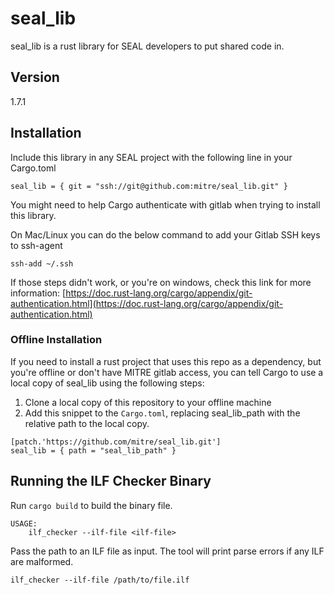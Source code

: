 # seal_lib

seal_lib is a rust library for SEAL developers to put shared code in. 

## Version
1.7.1

## Installation

Include this library in any SEAL project with the following line in your Cargo.toml
```
seal_lib = { git = "ssh://git@github.com:mitre/seal_lib.git" }
```

You might need to help Cargo authenticate with gitlab when trying to install this library.

On Mac/Linux you can do the below command to add your Gitlab SSH keys to ssh-agent
```
ssh-add ~/.ssh
```

If those steps didn't work, or you're on windows, check this link for more information:
[https://doc.rust-lang.org/cargo/appendix/git-authentication.html](https://doc.rust-lang.org/cargo/appendix/git-authentication.html)

### Offline Installation

If you need to install a rust project that uses this repo as a dependency, but you're offline or don't have MITRE gitlab
access, you can tell Cargo to use a local copy of seal_lib using the following steps:
1. Clone a local copy of this repository to your offline machine
1. Add this snippet to the `Cargo.toml`, replacing seal_lib_path with the relative path to the local copy.
```
[patch.'https://github.com/mitre/seal_lib.git']
seal_lib = { path = "seal_lib_path" }
```
## Running the ILF Checker Binary

Run `cargo build` to build the binary file.

```
USAGE:
    ilf_checker --ilf-file <ilf-file>
```

Pass the path to an ILF file as input. The tool will print parse errors if any ILF are malformed.

```
ilf_checker --ilf-file /path/to/file.ilf
```
